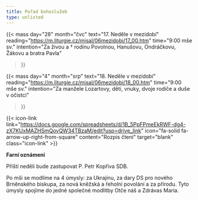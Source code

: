 ```yaml
---
title: Pořad bohoslužeb
type: unlisted
---
```


{{< mass 
day="28" 
month="čvc" 
text="17. Neděle v mezidobí" 
reading="https://m.liturgie.cz/misal/06mezidobi/17_00.htm" 
time="9:00 mše sv." 
intention="Za živou a † rodinu Povolnou, Hanušovu, Ondráčkovu, Žákovu a bratra Pavla" 
>}}

{{< mass 
day="4" 
month="srp" 
text="18. Neděle v mezidobí" 
reading="https://m.liturgie.cz/misal/06mezidobi/18_00.htm" 
time="9:00 mše sv." 
intention="Za manžele Lozartovy, děti, vnuky, dvoje rodiče a duše v očistci" 
>}}

{{< icon-link link="https://docs.google.com/spreadsheets/d/1B_5PpFPmeEkRWF-dg4-zX7KUxMAZHSmQovQW34TBzaM/edit?usp=drive_link" icon="fa-solid fa-arrow-up-right-from-square" content="Rozpis čtení" target="blank" class="icon-link" >}}

**Farní oznámení**

Příští neděli bude zastupovat P. Petr Kopřiva SDB.

Po mši se modlíme na 4 úmysly: za Ukrajinu, za dary DS pro nového Brněnského biskupa, za nová kněžská a řeholní povolání a za přírodu. Tyto úmysly spojíme do jedné společné modlitby Otče náš a Zdrávas Maria.